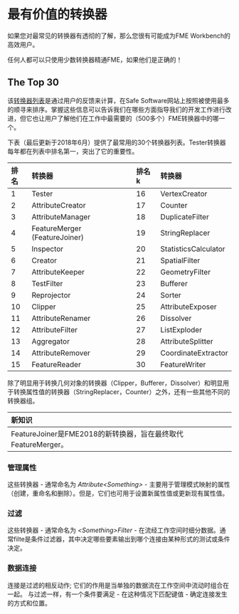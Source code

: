 # 最有价值的转换器

如果您对最常见的转换器有透彻的了解，那么您很有可能成为FME Workbench的高效用户。

任何人都可以只使用少数转换器精通FME，如果他们是正确的！

## The Top 30

该[转换器列表](https://www.safe.com/transformers/)是通过用户的反馈来计算，在Safe Software网站上按照被使用最多的顺寻来排序。掌握这些信息可以告诉我们在哪些方面指导我们的开发工作进行改进，但它也让用户了解他们在工作中最需要的（500多个）FME转换器中的哪一个。

下表（最后更新于2018年6月）提供了最常用的30个转换器列表。Tester转换器每年都在列表中排名第一，突出了它的重要性。

|  排名 |  转换器 |  排名k |  转换器 |
| :--- | :--- | :--- | :--- |
| 1 | Tester | 16 | VertexCreator |
| 2 | AttributeCreator | 17 | Counter |
| 3 | AttributeManager | 18 | DuplicateFilter |
| 4 | FeatureMerger \(FeatureJoiner\) | 19 | StringReplacer |
| 5 | Inspector | 20 | StatisticsCalculator |
| 6 | Creator | 21 | SpatialFilter |
| 7 | AttributeKeeper | 22 | GeometryFilter |
| 8 | TestFilter | 23 | Bufferer |
| 9 | Reprojector | 24 | Sorter |
| 10 | Clipper | 25 | AttributeExposer |
| 11 | AttributeRenamer | 26 | Dissolver |
| 12 | AttributeFilter | 27 | ListExploder |
| 13 | Aggregator | 28 | AttributeSplitter |
| 14 | AttributeRemover | 29 | CoordinateExtractor |
| 15 | FeatureReader | 30 | FeatureWriter |

除了明显用于转换几何对象的转换器（Clipper，Bufferer，Dissolver）和明显用于转换属性值的转换器（StringReplacer，Counter）之外，还有一些其他不同的转换器组。

|  新知识 |
| :--- |
|  FeatureJoiner是FME2018的新转换器，旨在最终取代FeatureMerger。 |

### 管理属性

这些转换器 - 通常命名为 _Attribute&lt;Something&gt;_ - 主要用于管理模式映射的属性（创建，重命名和删除）。但是，它们也可用于设置新属性值或更新现有属性值。

### 过滤

这些转换器 - 通常命名为 _&lt;Something&gt;Filter_ - 在流经工作空间时细分数据。通常filte是条件过滤器，其中决定哪些要素输出到哪个连接由某种形式的测试或条件决定。

### 数据连接

连接是过滤的相反动作; 它们的作用是当单独的数据流在工作空间中流动时组合在一起。 与过滤一样，有一个条件要满足 - 在这种情况下匹配键值 - 确定连接发生的方式和位置。

